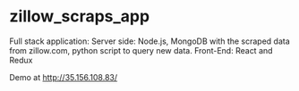 # zillow_scraps_app
Full stack application: Server side: Node.js, MongoDB with the scraped data from zillow.com, python script to query new data.
Front-End: React and Redux

Demo at http://35.156.108.83/
